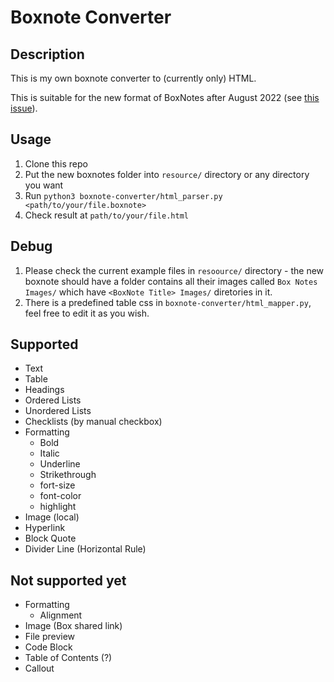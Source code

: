 # Boxnote Converter

## Description
This is my own boxnote converter to (currently only) HTML.

This is suitable for the new format of BoxNotes after August 2022 (see [this issue](https://github.com/alexwennerberg/boxnotes2html/issues/3)).

## Usage
1. Clone this repo
1. Put the new boxnotes folder into `resource/` directory or any directory you want
1. Run `python3 boxnote-converter/html_parser.py <path/to/your/file.boxnote>`
1. Check result at `path/to/your/file.html`

## Debug
1. Please check the current example files in `resoource/` directory - the new boxnote should have a folder contains all their images called `Box Notes Images/` which have `<BoxNote Title> Images/` diretories in it.
1. There is a predefined table css in `boxnote-converter/html_mapper.py`, feel free to edit it as you wish.

## Supported
 - Text
 - Table
 - Headings
 - Ordered Lists
 - Unordered Lists
 - Checklists (by manual checkbox)
 - Formatting
    - Bold
    - Italic
    - Underline
    - Strikethrough
    - fort-size
    - font-color
    - highlight
 - Image (local)
 - Hyperlink
 - Block Quote
 - Divider Line (Horizontal Rule)

## Not supported yet
 - Formatting
    - Alignment
 - Image (Box shared link)
 - File preview
 - Code Block
 - Table of Contents (?)
 - Callout
